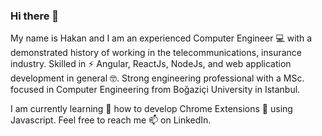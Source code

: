 ### Hi there 👋

My name is Hakan and I am an experienced Computer Engineer :computer: with a demonstrated history of working in the telecommunications, insurance industry. 
Skilled in ⚡ Angular, ReactJs, NodeJs, and web application development in general :nerd_face:. Strong engineering professional with a MSc. focused in Computer Engineering from Boğaziçi University in Istanbul.

I am currently learning 🔭 how to develop Chrome Extensions 🤔 using Javascript. 
Feel free to reach me 📫 on LinkedIn.

<!--
**hakananit/hakananit** is a ✨ _special_ ✨ repository because its `README.md` (this file) appears on your GitHub profile.

Here are some ideas to get you started:

- 🔭 I’m currently working on ...
- 🌱 I’m currently learning ...
- 👯 I’m looking to collaborate on ...
- 🤔 I’m looking for help with ...
- 💬 Ask me about ...
- 📫 How to reach me: ...
- 😄 Pronouns: ...
- ⚡ Fun fact: ...
-->

